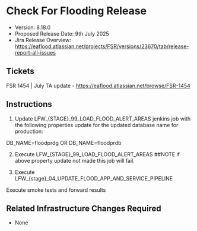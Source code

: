# Check For Flooding Release

- Version: 8.18.0
- Proposed Release Date: 9th July 2025
- Jira Release Overview: https://eaflood.atlassian.net/projects/FSR/versions/23670/tab/release-report-all-issues


## Tickets


FSR 1454 | July TA update - https://eaflood.atlassian.net/browse/FSR-1454


## Instructions


1.  Update LFW_{STAGE}_99_LOAD_FLOOD_ALERT_AREAS jenkins job with the following properties update for the updated database name for production:

DB_NAME=floodprdg
OR
DB_NAME=floodprdb

2. Execute LFW_{STAGE}_99_LOAD_FLOOD_ALERT_AREAS ##NOTE if above property update not made this job will fail.

3. Execute LFW_{stage}_04_UPDATE_FLOOD_APP_AND_SERVICE_PIPELINE


Execute smoke tests and forward results

## Related Infrastructure Changes Required

- None
